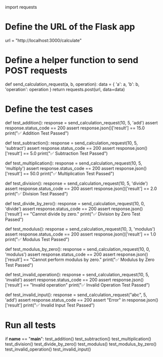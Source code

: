 import requests

# Define the URL of the Flask app
url = "http://localhost:3000/calculate"

# Define a helper function to send POST requests
def send_calculation_request(a, b, operation):
    data = {
        'a': a,
        'b': b,
        'operation': operation
    }
    return requests.post(url, data=data)

# Define the test cases
def test_addition():
    response = send_calculation_request(10, 5, 'add')
    assert response.status_code == 200
    assert response.json()['result'] == 15.0
    print("✅ Addition Test Passed")

def test_subtraction():
    response = send_calculation_request(10, 5, 'subtract')
    assert response.status_code == 200
    assert response.json()['result'] == 5.0
    print("✅ Subtraction Test Passed")

def test_multiplication():
    response = send_calculation_request(10, 5, 'multiply')
    assert response.status_code == 200
    assert response.json()['result'] == 50.0
    print("✅ Multiplication Test Passed")

def test_division():
    response = send_calculation_request(10, 5, 'divide')
    assert response.status_code == 200
    assert response.json()['result'] == 2.0
    print("✅ Division Test Passed")

def test_divide_by_zero():
    response = send_calculation_request(10, 0, 'divide')
    assert response.status_code == 200
    assert response.json()['result'] == "Cannot divide by zero."
    print("✅ Division by Zero Test Passed")

def test_modulus():
    response = send_calculation_request(10, 3, 'modulus')
    assert response.status_code == 200
    assert response.json()['result'] == 1.0
    print("✅ Modulus Test Passed")

def test_modulus_by_zero():
    response = send_calculation_request(10, 0, 'modulus')
    assert response.status_code == 200
    assert response.json()['result'] == "Cannot perform modulus by zero."
    print("✅ Modulus by Zero Test Passed")

def test_invalid_operation():
    response = send_calculation_request(10, 5, 'invalid')
    assert response.status_code == 200
    assert response.json()['result'] == "Invalid operation"
    print("✅ Invalid Operation Test Passed")

def test_invalid_input():
    response = send_calculation_request("abc", 5, 'add')
    assert response.status_code == 200
    assert "Error" in response.json()['result']
    print("✅ Invalid Input Test Passed")

# Run all tests
if __name__ == "__main__":
    test_addition()
    test_subtraction()
    test_multiplication()
    test_division()
    test_divide_by_zero()
    test_modulus()
    test_modulus_by_zero()
    test_invalid_operation()
    test_invalid_input()

